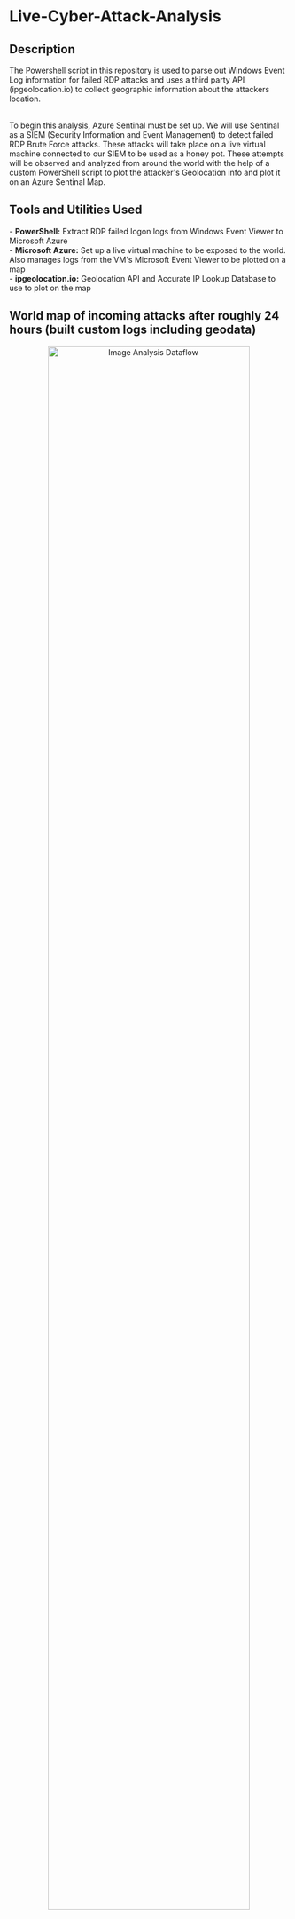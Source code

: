 <h1>Live-Cyber-Attack-Analysis</h1>

<h2>Description</h2>

The Powershell script in this repository is used to parse out Windows Event Log information for failed RDP attacks and uses a third party API (ipgeolocation.io) to collect geographic information about the attackers location. <br>

<br />
To begin this analysis, Azure Sentinal must be set up. We will use Sentinal as a SIEM (Security Information and Event Management) to detect failed RDP Brute Force attacks. These attacks will take place on a live virtual machine connected to our SIEM to be used as a honey pot. These attempts will be observed and analyzed from around the world with the help of a custom PowerShell script to plot the attacker's Geolocation info and plot it on an Azure Sentinal Map. 
<br />

<h2>Tools and Utilities Used</h2>
- <b>PowerShell:</b> Extract RDP failed logon logs from Windows Event Viewer to Microsoft Azure 
<br />
- <b>Microsoft Azure:</b> Set up a live virtual machine to be exposed to the world. Also manages logs from the VM's Microsoft Event Viewer to be plotted on a map
<br />
- <b>ipgeolocation.io:</b> Geolocation API and Accurate IP Lookup Database to use to plot on the map
<br />

<h2>World map of incoming attacks after roughly 24 hours (built custom logs including geodata)</h2>

<p align="center">
<img src="https://i.imgur.com/VM30Z6x.png" height="85%" width="85%" alt="Image Analysis Dataflow"/>
</p>
